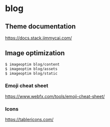 # blog

## Theme documentation
https://docs.stack.jimmycai.com/

## Image optimization
```bash
$ imageoptim blog/content
$ imageoptim blog/assets
$ imageoptim blog/static
```

### Emoji cheat sheet
https://www.webfx.com/tools/emoji-cheat-sheet/

### Icons
https://tablericons.com/